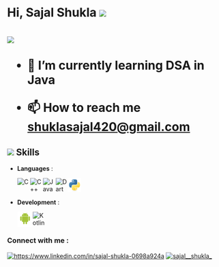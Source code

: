 <h1><b>Hi, Sajal Shukla </b><img src="https://media.giphy.com/media/hvRJCLFzcasrR4ia7z/giphy.gif" width="30"><p>
  <a><img src="https://readme-typing-svg.herokuapp.com?size=30&vCenter=true&width=500&height=50&lines=Active+Learner,;Computer+Science+Student,;Love+to+learn+new+stuffs..<3"></a>

- 🌱 I’m currently learning **DSA in Java**

- 📫 How to reach me **shuklasajal420@gmail.com**
## <img src="https://media2.giphy.com/media/QssGEmpkyEOhBCb7e1/giphy.gif?cid=ecf05e47a0n3gi1bfqntqmob8g9aid1oyj2wr3ds3mg700bl&rid=giphy.gif" width ="25"><b> Skills </b>


- **Languages** :
  
  
  <img align="left" alt="C" width="30px" src="https://img.icons8.com/fluency/256/c-programming.png" />
<img align="left" alt="C++" width="30px" src="https://img.icons8.com/color/256/c-plus-plus-logo.png" />
<img align="left" alt="Java" width="30px" src="https://img.icons8.com/?size=512&id=13679&format=png" />
<img align="left" alt="Dart" width="28px" src="https://www.vectorlogo.zone/logos/dartlang/dartlang-icon.svg" />
<img align="left" alt="Python" width="32px" src="https://raw.githubusercontent.com/devicons/devicon/master/icons/python/python-original.svg" />


  <br/>
  <br/>
  
  
- **Development** :
  

  <img align="left" alt="ANDROID" width="36px" src="https://raw.githubusercontent.com/devicons/devicon/master/icons/android/android-original-wordmark.svg" />
  <img align="left" alt="Kotlin" width="32px" src="https://www.vectorlogo.zone/logos/kotlinlang/kotlinlang-icon.svg" />


  <br/>
  <br/>

  
<h3 align="left">Connect with me :</h3>
<p align="left">
<a href="https://linkedin.com/in/https://www.linkedin.com/in/sajal-shukla-0698a924a" target="blank"><img align="center" src="https://raw.githubusercontent.com/rahuldkjain/github-profile-readme-generator/master/src/images/icons/Social/linked-in-alt.svg" alt="https://www.linkedin.com/in/sajal-shukla-0698a924a" height="30" width="40" /></a>
<a href="https://instagram.com/sajal__shukla_" target="blank"><img align="center" src="https://raw.githubusercontent.com/rahuldkjain/github-profile-readme-generator/master/src/images/icons/Social/instagram.svg" alt="sajal__shukla_" height="30" width="40" /></a>
</p>
